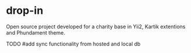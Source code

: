 # drop-in
Open source project developed for a charity base in Yii2, Kartik extentions and Phundament theme.


TODO
#add sync functionality from hosted and local db